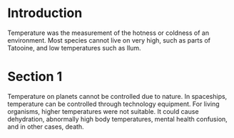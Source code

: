 # Introduction

Temperature was the measurement of the hotness or coldness of an environment.
Most species cannot live on very high, such as parts of Tatooine, and low temperatures such as Ilum.

# Section 1

Temperature on planets cannot be controlled due to nature.
In spaceships, temperature can be controlled through technology equipment.
For living organisms, higher temperatures were not suitable.
It could cause dehydration, abnormally high body temperatures, mental health confusion, and in other cases, death.
